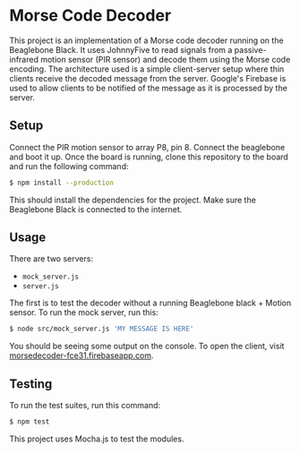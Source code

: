 Morse Code Decoder
===================
This project is an implementation of a Morse code decoder running on the Beaglebone Black. It uses JohnnyFive to read signals from a passive-infrared motion sensor (PIR sensor) and decode them using the Morse code encoding. The architecture used is a simple client-server setup where thin clients receive the decoded message from the server. Google's Firebase is used to allow clients to be notified of the message as it is processed by the server.

Setup
------
Connect the PIR motion sensor to array P8, pin 8. Connect the beaglebone and boot it up. Once the board is running, clone this repository to the board and run the following command:

```sh
$ npm install --production
```

This should install the dependencies for the project. Make sure the Beaglebone Black is connected to the internet.

Usage
------

There are two servers:
 - `mock_server.js`
 - `server.js`
 
The first is to test the decoder without a running Beaglebone black + Motion sensor. To run the mock server, run this:

```sh
$ node src/mock_server.js 'MY MESSAGE IS HERE'
```

You should be seeing some output on the console. To open the client, visit [morsedecoder-fce31.firebaseapp.com](https://morsedecoder-fce31.firebaseapp.com).

Testing
--------

To run the test suites, run this command:

```sh
$ npm test
```

This project uses Mocha.js to test the modules.
